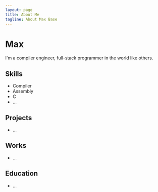 ```yaml
---
layout: page
title: About Me
tagline: About Max Base
---
```


# Max

I'm a compiler engineer, full-stack programmer in the world like others.

## Skills
  - Compiler
  - Assembly
  - C
  - ...
 
## Projects
  - ...

## Works
  - ...

## Education
  - ...
